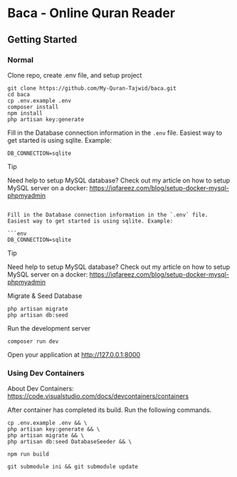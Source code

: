 # Baca - Online Quran Reader

## Getting Started

### Normal

Clone repo, create .env file, and setup project

```shell
git clone https://github.com/My-Quran-Tajwid/baca.git
cd baca
cp .env.example .env
composer install
npm install
php artisan key:generate
```

Fill in the Database connection information in the `.env` file. Easiest way to get started is using sqlite. Example:

```env
DB_CONNECTION=sqlite
```

> [!TIP]
> Need help to setup MySQL database? Check out my article on how to setup MySQL server on a docker: https://iqfareez.com/blog/setup-docker-mysql-phpmyadmin
```

Fill in the Database connection information in the `.env` file. Easiest way to get started is using sqlite. Example:

```env
DB_CONNECTION=sqlite
```

> [!TIP]
> Need help to setup MySQL database? Check out my article on how to setup MySQL server on a docker: https://iqfareez.com/blog/setup-docker-mysql-phpmyadmin

Migrate & Seed Database

```shell
php artisan migrate
php artisan db:seed
```

Run the development server

```shell
composer run dev
```

Open your application at http://127.0.0.1:8000

### Using Dev Containers

About Dev Containers: https://code.visualstudio.com/docs/devcontainers/containers

After container has completed its build. Run the following commands.

```shell
cp .env.example .env && \
php artisan key:generate && \
php artisan migrate && \
php artisan db:seed DatabaseSeeder && \
```
```shell
npm run build
```
```shell
git submodule ini && git submodule update
```